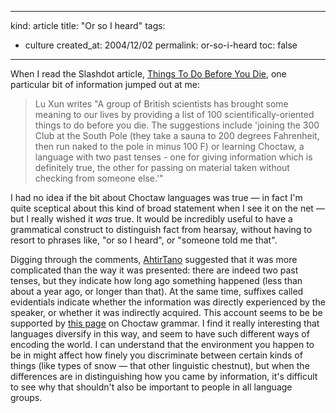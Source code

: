 -----
kind: article
title: "Or so I heard"
tags:
- culture
created_at: 2004/12/02
permalink: or-so-i-heard
toc: false
-----

<p>When I read the Slashdot article, <a href="http://slashdot.org/article.pl?sid=04/11/30/1438247&from=rss" title="Things To Do Before You Die">Things To Do Before You Die</a>, one particular bit of information jumped out at me:</p>

<blockquote>
<p>Lu Xun writes "A group of British scientists has brought some meaning to our lives by providing a list of 100 scientifically-oriented things to do before you die. The suggestions include 'joining the 300 Club at the South Pole (they take a sauna to 200 degrees Fahrenheit, then run naked to the pole in minus 100 F) or learning Choctaw, a language with two past tenses - one for giving information which is definitely true, the other for passing on material taken without checking from someone else.'"</p>
</blockquote>

<p>I had no idea if the bit about Choctaw languages was true &mdash; in fact I'm quite sceptical about this kind of broad statement when I see it on the net &mdash; but I really wished it <em>was</em> true. It would be incredibly useful to have a grammatical construct to distinguish fact from hearsay, without having to resort to phrases like, "or so I heard", or "someone told me that".</p>

<p>Digging through the comments, <a href="http://slashdot.org/comments.pl?sid=131205&cid=10953359">AhtirTano</a> suggested that it was more complicated than the way it was presented: there are indeed two past tenses, but they indicate how long ago something happened (less than about a year ago, or longer than that). At the same time, suffixes called evidentials indicate whether the information was directly experienced by the speaker, or whether it was indirectly acquired. This account seems to be be supported by <a href="http://myweb.cableone.net/areeves/choctaw/gramar.htm">this page</a> on Choctaw grammar. I find it really interesting that languages diversify in this way, and seem to have such different ways of encoding the world. I can understand that the environment you happen to be in might affect how finely you discriminate between certain kinds of things (like types of snow &mdash; that other linguistic chestnut), but when the differences are in distinguishing how you came by information, it's difficult to see why that shouldn't also be important to people in all language groups.</p>


